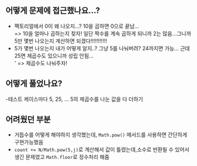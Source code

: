 ## 어떻게 문제에 접근했나요...?

- 팩토리얼에서 0이 왜 나오지...? 10을 곱하면 0으로 끝남...<br />
  => 10을 얼마나 곱하는지 찾자! 일단 짝수를 계속 곱하게 되니까 2는 많음...그니까 5만 몇번 나오는지 계산하면 되겠다!!!!!!!!!!!
- 5가 몇번 나오는지 내가 어떻게 알지..? 그냥 5를 나눠버려? 24까지면 가능... 근데 25면 제곱수도 있으니까 성립 안됨... <br />'
  => 제곱수도 나눠주자!

## 어떻게 풀었나요?

-테스트 케이스마다 5, 25, ... 5의 제곱수를 나눈 값을 다 더하기

## 어려웠던 부분

- 거듭수를 어떻게 해야하지 생각했는데, `Math.pow()` 메서드를 사용하면 간단하게 구현가능했음
- `count += N/Math.pow(5,j)`로 계산해서 값이 틀렸는데,소수로 반환될 수 있어서 생긴 문제였고 `Math.floor`로 정수처리 해줌
